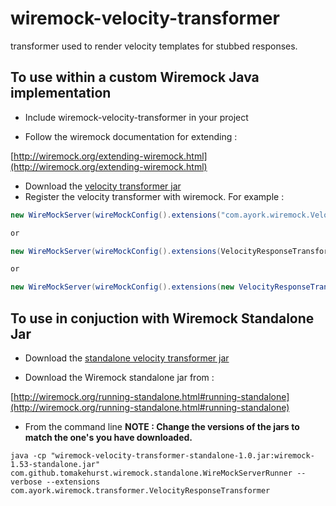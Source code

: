 wiremock-velocity-transformer
===========================

transformer used to render velocity templates for stubbed responses.

## To use within a custom Wiremock Java implementation

- Include wiremock-velocity-transformer in your project

- Follow the wiremock documentation for extending :

[http://wiremock.org/extending-wiremock.html](http://wiremock.org/extending-wiremock.html)

- Download the [velocity transformer jar ](https://github.com/radAdam/wiremock-velocity-transformer/releases/download/1.0/wiremock-velocity-transformer-1.0.jar)
- Register the velocity transformer with wiremock. For example :

````java
new WireMockServer(wireMockConfig().extensions("com.ayork.wiremock.VelocityResponseTransformer",));

or

new WireMockServer(wireMockConfig().extensions(VelocityResponseTransformer.class));

or 

new WireMockServer(wireMockConfig().extensions(new VelocityResponseTransformer()));
````

## To use in conjuction with Wiremock Standalone Jar

- Download the [standalone velocity transformer jar ](https://github.com/radAdam/wiremock-velocity-transformer/releases/download/1.0/wiremock-velocity-transformer-standalone-1.0.jar)

- Download the Wiremock standalone jar from :

[http://wiremock.org/running-standalone.html#running-standalone](http://wiremock.org/running-standalone.html#running-standalone)

- From the command line **NOTE : Change the versions of the jars to match the one's you have downloaded.**
````
java -cp "wiremock-velocity-transformer-standalone-1.0.jar:wiremock-1.53-standalone.jar" com.github.tomakehurst.wiremock.standalone.WireMockServerRunner --verbose --extensions com.ayork.wiremock.transformer.VelocityResponseTransformer
````